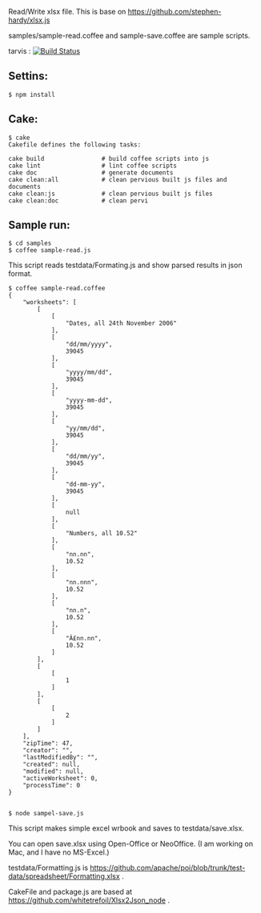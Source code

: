 
Read/Write xlsx file.
This is base on https://github.com/stephen-hardy/xlsx.js

samples/sample-read.coffee and sample-save.coffee are sample scripts.

tarvis : [![Build Status](https://secure.travis-ci.org/katoy/node-xlsx.png)](http://travis-ci.org/katoy/node-xlsx)  


Settins:
------------
    $ npm install

Cake:
------------
    $ cake
    Cakefile defines the following tasks:
    
    cake build                # build coffee scripts into js
    cake lint                 # lint coffee scripts
    cake doc                  # generate documents
    cake clean:all            # clean pervious built js files and documents
    cake clean:js             # clean pervious built js files
    cake clean:doc            # clean pervi    


Sample run:
-----------
    $ cd samples
    $ coffee sample-read.js

    
This script reads testdata/Formating.js and show parsed results in json format.

    $ coffee sample-read.coffee 
    {
        "worksheets": [
            [
                [
                    "Dates, all 24th November 2006"
                ],
                [
                    "dd/mm/yyyy",
                    39045
                ],
                [
                    "yyyy/mm/dd",
                    39045
                ],
                [
                    "yyyy-mm-dd",
                    39045
                ],
                [
                    "yy/mm/dd",
                    39045
                ],
                [
                    "dd/mm/yy",
                    39045
                ],
                [
                    "dd-mm-yy",
                    39045
                ],
                [
                    null
                ],
                [
                    "Numbers, all 10.52"
                ],
                [
                    "nn.nn",
                    10.52
                ],
                [
                    "nn.nnn",
                    10.52
                ],
                [
                    "nn.n",
                    10.52
                ],
                [
                    "Â£nn.nn",
                    10.52
                ]
            ],
            [
                [
                    1
                ]
            ],
            [
                [
                    2
                ]
            ]
        ],
        "zipTime": 47,
        "creator": "",
        "lastModifiedBy": "",
        "created": null,
        "modified": null,
        "activeWorksheet": 0,
        "processTime": 0
    }


    $ node sampel-save.js

This script makes simple excel wrbook and saves to testdata/save.xlsx.

You can open save.xlsx using Open-Office or NeoOffice. 
(I am working on Mac, and I have no MS-Excel.)

testdata/Formatting.js is https://github.com/apache/poi/blob/trunk/test-data/spreadsheet/Formatting.xlsx .

CakeFile and package.js are based at https://github.com/whitetrefoil/Xlsx2Json_node .
 
